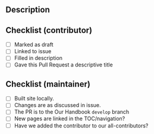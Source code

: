 ## Description
<!-- Please describe what you've added (bullet points are good!), and link to the issue that this Pull Request addresses, e.g. type "#5" if you're addressing issue number 5 and it will automatically create a link -->

## Checklist (contributor)
<!-- Contributors: please complete as much of this checklist as you can when you create this Pull Request.
Mark this Pull Request as Ready for Review when you're happy with all the changes you've made.
-->

- [ ] Marked as draft
- [ ] Linked to issue
- [ ] Filled in description
- [ ] Gave this Pull Request a descriptive title
 
## Checklist (maintainer)
<!-- Maintainers: please check the following before you merge-->
- [ ] Built site locally.
- [ ] Changes are as discussed in issue.
- [ ] The PR is to the Our Handbook `develop` branch
- [ ] New pages are linked in the TOC/navigation?
- [ ] Have we added the contributor to our all-contributors?